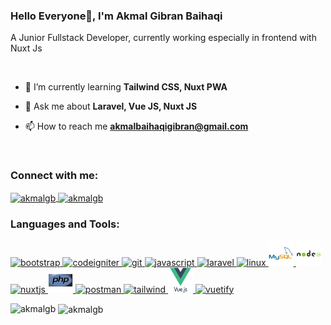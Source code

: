 ### Hello Everyone👋, I'm Akmal Gibran Baihaqi

A Junior Fullstack Developer, currently working especially in frontend with Nuxt Js

<br>

- 🌱 I’m currently learning **Tailwind CSS, Nuxt PWA**

- 💬 Ask me about **Laravel, Vue JS, Nuxt JS**

- 📫 How to reach me **akmalbaihaqigibran@gmail.com**

<br>

### Connect with me:

<p align="left">
<a href="https://linkedin.com/in/akmalgb" target="blank">
<img align="center" src="https://upload.wikimedia.org/wikipedia/commons/8/81/LinkedIn_icon.svg" alt="akmalgb" height="30" width="30"/>
</a>
<a href="https://instagram.com/akmalgb" target="blank">
<img align="center" src="https://upload.wikimedia.org/wikipedia/commons/9/95/Instagram_logo_2022.svg" alt="akmalgb" height="30" width="50"/>
</a>
</p>

### Languages and Tools:

<p align="left"> 
<a href="https://getbootstrap.com" target="_blank" rel="noreferrer"> <img src="https://upload.wikimedia.org/wikipedia/commons/b/b2/Bootstrap_logo.svg" alt="bootstrap" height="35"/> </a> <a href="https://codeigniter.com" target="_blank" rel="noreferrer"> <img src="https://avatars.githubusercontent.com/u/44521256?s=200&v=4" alt="codeigniter" height="35"/> </a> <a href="https://git-scm.com/" target="_blank" rel="noreferrer"> <img src="https://upload.wikimedia.org/wikipedia/commons/3/3f/Git_icon.svg" alt="git" height="35"/> </a> <a href="https://developer.mozilla.org/en-US/docs/Web/JavaScript" target="_blank" rel="noreferrer"> <img src="https://upload.wikimedia.org/wikipedia/commons/3/3b/Javascript_Logo.png" alt="javascript" height="35"/> </a> <a href="https://laravel.com/" target="_blank" rel="noreferrer"> <img src="https://upload.wikimedia.org/wikipedia/commons/9/9a/Laravel.svg" alt="laravel" height="35"/> </a> <a href="https://www.linux.org/" target="_blank" rel="noreferrer"> <img src="https://upload.wikimedia.org/wikipedia/commons/b/b0/NewTux.svg" alt="linux" height="35"/> </a> <a href="https://www.mysql.com/" target="_blank" rel="noreferrer"> <img src="https://raw.githubusercontent.com/devicons/devicon/master/icons/mysql/mysql-original-wordmark.svg" alt="mysql" width="40" height="40"/> </a> <a href="https://nodejs.org" target="_blank" rel="noreferrer"> <img src="https://raw.githubusercontent.com/devicons/devicon/master/icons/nodejs/nodejs-original-wordmark.svg" alt="nodejs" width="40" height="40"/> </a> <a href="https://nuxtjs.org/" target="_blank" rel="noreferrer"> <img src="https://www.vectorlogo.zone/logos/nuxtjs/nuxtjs-icon.svg" alt="nuxtjs" width="40" height="40"/> </a> <a href="https://www.php.net" target="_blank" rel="noreferrer"> <img src="https://raw.githubusercontent.com/devicons/devicon/master/icons/php/php-original.svg" alt="php" width="40" height="40"/> </a> <a href="https://postman.com" target="_blank" rel="noreferrer"> <img src="https://www.vectorlogo.zone/logos/getpostman/getpostman-icon.svg" alt="postman" width="40" height="40"/> </a> <a href="https://tailwindcss.com/" target="_blank" rel="noreferrer"> <img src="https://www.vectorlogo.zone/logos/tailwindcss/tailwindcss-icon.svg" alt="tailwind" width="40" height="40"/> </a> <a href="https://vuejs.org/" target="_blank" rel="noreferrer"> <img src="https://raw.githubusercontent.com/devicons/devicon/master/icons/vuejs/vuejs-original-wordmark.svg" alt="vuejs" width="40" height="40"/> </a> <a href="https://vuetifyjs.com/en/" target="_blank" rel="noreferrer"> <img src="https://bestofjs.org/logos/vuetify.svg" alt="vuetify" width="40" height="40"/> </a> </p>

<p><img align="left" src="https://github-readme-stats.vercel.app/api/top-langs?username=akmalgb&show_icons=true&locale=en&layout=compact" alt="akmalgb" /></p>

<p>&nbsp;<img align="center" src="https://github-readme-stats.vercel.app/api?username=akmalgb&show_icons=true&locale=en" alt="akmalgb" /></p>
